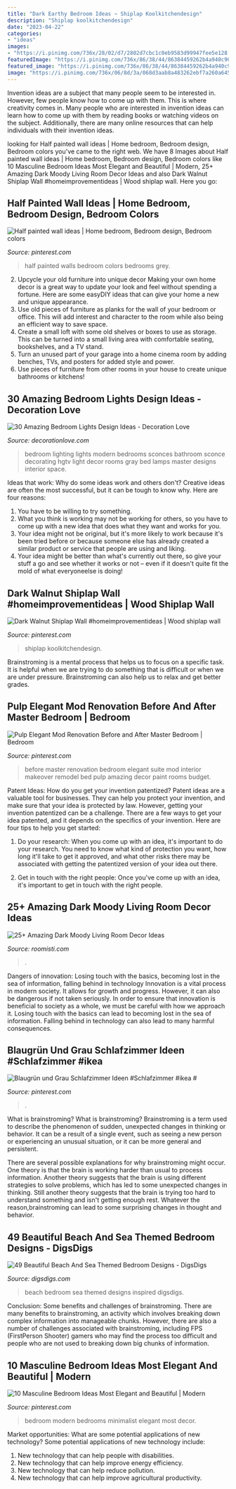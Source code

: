 ```yaml
---
title: "Dark Earthy Bedroom Ideas ~ Shiplap Koolkitchendesign"
description: "Shiplap koolkitchendesign"
date: "2023-04-22"
categories:
- "ideas"
images:
- "https://i.pinimg.com/736x/28/02/d7/2802d7cbc1c0eb9583d99947fee5e128.jpg"
featuredImage: "https://i.pinimg.com/736x/86/38/44/86384459262b4a940c9097c0169543af--refinish-wood-floors-master-suite-bedroom.jpg"
featured_image: "https://i.pinimg.com/736x/86/38/44/86384459262b4a940c9097c0169543af--refinish-wood-floors-master-suite-bedroom.jpg"
image: "https://i.pinimg.com/736x/06/8d/3a/068d3aab8a483262ebf7a260a64587fe--white-grey-bedrooms-half-painted-walls.jpg"
---
```



Invention ideas are a subject that many people seem to be interested in. However, few people know how to come up with them. This is where creativity comes in. Many people who are interested in invention ideas can learn how to come up with them by reading books or watching videos on the subject. Additionally, there are many online resources that can help individuals with their invention ideas.

	

		
looking for Half painted wall ideas | Home bedroom, Bedroom design, Bedroom colors you've came to the right web. We have 8 Images about Half painted wall ideas | Home bedroom, Bedroom design, Bedroom colors like 10 Masculine Bedroom Ideas Most Elegant and Beautiful | Modern, 25+ Amazing Dark Moody Living Room Decor Ideas and also Dark Walnut Shiplap Wall #homeimprovementideas | Wood shiplap wall. Here you go:
		
    
## Half Painted Wall Ideas | Home Bedroom, Bedroom Design, Bedroom Colors

<img loading=lazy src="https://i.pinimg.com/736x/06/8d/3a/068d3aab8a483262ebf7a260a64587fe--white-grey-bedrooms-half-painted-walls.jpg" onerror="this.onerror=null;this.src='https://tse4.mm.bing.net/th?id=OIP.7tMWJw2QWalF0GwfOiheIgHaLh&amp;pid=15.1';" alt="Half painted wall ideas | Home bedroom, Bedroom design, Bedroom colors">

_Source: pinterest.com_

>half painted walls bedroom colors bedrooms grey. 

	

2. Upcycle your old furniture into unique decor
Making your own home decor is a great way to update your look and feel without spending a fortune. Here are some easyDIY ideas that can give your home a new and unique appearance. 
1. Use old pieces of furniture as planks for the wall of your bedroom or office. This will add interest and character to the room while also being an efficient way to save space.
2. Create a small loft with some old shelves or boxes to use as storage. This can be turned into a small living area with comfortable seating, bookshelves, and a TV stand.
3. Turn an unused part of your garage into a home cinema room by adding benches, TVs, and posters for added style and power.
4. Use pieces of furniture from other rooms in your house to create unique bathrooms or kitchens!

    
## 30 Amazing Bedroom Lights Design Ideas - Decoration Love

<img loading=lazy src="http://www.decorationlove.com/wp-content/uploads/2016/07/Bedroom-Sconce-Lighting-Ideas.jpeg" onerror="this.onerror=null;this.src='https://tse4.mm.bing.net/th?id=OIP.1Bb7fitTVpGtYFP8wXDz1AHaJ4&amp;pid=15.1';" alt="30 Amazing Bedroom Lights Design Ideas - Decoration Love">

_Source: decorationlove.com_

>bedroom lighting lights modern bedrooms sconces bathroom sconce decorating hgtv light decor rooms gray bed lamps master designs interior space. 

	

Ideas that work: Why do some ideas work and others don't?
Creative ideas are often the most successful, but it can be tough to know why. Here are four reasons:
1. You have to be willing to try something.
2. What you think is working may not be working for others, so you have to come up with a new idea that does what they want and works for you.
3. Your idea might not be original, but it's more likely to work because it's been tried before or because someone else has already created a similar product or service that people are using and liking.
4. Your idea might be better than what's currently out there, so give your stuff a go and see whether it works or not – even if it doesn't quite fit the mold of what everyoneelse is doing!

    
## Dark Walnut Shiplap Wall #homeimprovementideas | Wood Shiplap Wall

<img loading=lazy src="https://i.pinimg.com/736x/28/02/d7/2802d7cbc1c0eb9583d99947fee5e128.jpg" onerror="this.onerror=null;this.src='https://tse4.mm.bing.net/th?id=OIP.sYWULuIK7RB1TS22A6yFqAHaKx&amp;pid=15.1';" alt="Dark Walnut Shiplap Wall #homeimprovementideas | Wood shiplap wall">

_Source: pinterest.com_

>shiplap koolkitchendesign. 

	

Brainstroming is a mental process that helps us to focus on a specific task. It is helpful when we are trying to do something that is difficult or when we are under pressure. Brainstroming can also help us to relax and get better grades.

    
## Pulp Elegant Mod Renovation Before And After Master Bedroom | Bedroom

<img loading=lazy src="https://i.pinimg.com/736x/86/38/44/86384459262b4a940c9097c0169543af--refinish-wood-floors-master-suite-bedroom.jpg" onerror="this.onerror=null;this.src='https://tse2.mm.bing.net/th?id=OIP.dtLC7VCv6WACnuXlhm1QSwHaJ9&amp;pid=15.1';" alt="Pulp Elegant Mod Renovation Before and After Master Bedroom | Bedroom">

_Source: pinterest.com_

>before master renovation bedroom elegant suite mod interior makeover remodel bed pulp amazing decor paint rooms budget. 

	

Patent Ideas: How do you get your invention patentized?
Patent ideas are a valuable tool for businesses. They can help you protect your invention, and make sure that your idea is protected by law. However, getting your invention patentized can be a challenge. There are a few ways to get your idea patented, and it depends on the specifics of your invention. Here are four tips to help you get started: 
1. Do your research: When you come up with an idea, it's important to do your research. You need to know what kind of protection you want, how long it'll take to get it approved, and what other risks there may be associated with getting the patentized version of your idea out there. 

2. Get in touch with the right people: Once you've come up with an idea, it's important to get in touch with the right people.

    
## 25+ Amazing Dark Moody Living Room Decor Ideas

<img loading=lazy src="https://roomisti.com/wp-content/uploads/2019/03/25-Amazing-Dark-Moody-Living-Room-Decor-Ideas-13.jpg" onerror="this.onerror=null;this.src='https://tse2.mm.bing.net/th?id=OIP.eaXDukpvgk3LKccTgpUwngHaKY&amp;pid=15.1';" alt="25+ Amazing Dark Moody Living Room Decor Ideas">

_Source: roomisti.com_

>. 

	

Dangers of innovation: Losing touch with the basics, becoming lost in the sea of information, falling behind in technology
Innovation is a vital process in modern society. It allows for growth and progress. However, it can also be dangerous if not taken seriously. In order to ensure that innovation is beneficial to society as a whole, we must be careful with how we approach it. Losing touch with the basics can lead to becoming lost in the sea of information. Falling behind in technology can also lead to many harmful consequences.

    
## Blaugrün Und Grau Schlafzimmer Ideen #Schlafzimmer #ikea #

<img loading=lazy src="https://i.pinimg.com/736x/12/d1/b5/12d1b502412be05bc14f2496afb29b3e.jpg" onerror="this.onerror=null;this.src='https://tse3.mm.bing.net/th?id=OIP.Y-lfMJkWre5OGW0gAMybPwHaJ3&amp;pid=15.1';" alt="Blaugrün und Grau Schlafzimmer Ideen #Schlafzimmer #ikea #">

_Source: pinterest.com_

>. 

	

What is brainstroming?
What is brainstroming?
Brainstroming is a term used to describe the phenomenon of sudden, unexpected changes in thinking or behavior. It can be a result of a single event, such as seeing a new person or experiencing an unusual situation, or it can be more general and persistent.

There are several possible explanations for why brainstroming might occur. One theory is that the brain is working harder than usual to process information. Another theory suggests that the brain is using different strategies to solve problems, which has led to some unexpected changes in thinking. Still another theory suggests that the brain is trying too hard to understand something and isn't getting enough rest. Whatever the reason,brainstroming can lead to some surprising changes in thought and behavior.

    
## 49 Beautiful Beach And Sea Themed Bedroom Designs - DigsDigs

<img loading=lazy src="https://www.digsdigs.com/photos/beautiful-beach-and-sea-inspired-bedroom-designs-42.jpg" onerror="this.onerror=null;this.src='https://tse3.mm.bing.net/th?id=OIP.8NETX1E_WDDifJKXonSnlgHaKU&amp;pid=15.1';" alt="49 Beautiful Beach And Sea Themed Bedroom Designs - DigsDigs">

_Source: digsdigs.com_

>beach bedroom sea themed designs inspired digsdigs. 

	

Conclusion: Some benefits and challenges of brainstroming.
There are many benefits to brainstroming, an activity which involves breaking down complex information into manageable chunks. However, there are also a number of challenges associated with brainstroming, including FPS (FirstPerson Shooter) gamers who may find the process too difficult and people who are not used to breaking down big chunks of information.

    
## 10 Masculine Bedroom Ideas Most Elegant And Beautiful | Modern

<img loading=lazy src="https://i.pinimg.com/736x/97/b1/77/97b177b52ca5b2499e9914594a6c80b5.jpg" onerror="this.onerror=null;this.src='https://tse4.mm.bing.net/th?id=OIP.JWI7NK2J1B0sHkuBkJmOogHaLH&amp;pid=15.1';" alt="10 Masculine Bedroom Ideas Most Elegant and Beautiful | Modern">

_Source: pinterest.com_

>bedroom modern bedrooms minimalist elegant most decor. 

	

Market opportunities: What are some potential applications of new technology?
Some potential applications of new technology include: 
1. New technology that can help people with disabilities. 
2. New technology that can help improve energy efficiency. 
3. New technology that can help reduce pollution. 
4. New technology that can help improve agricultural productivity.

